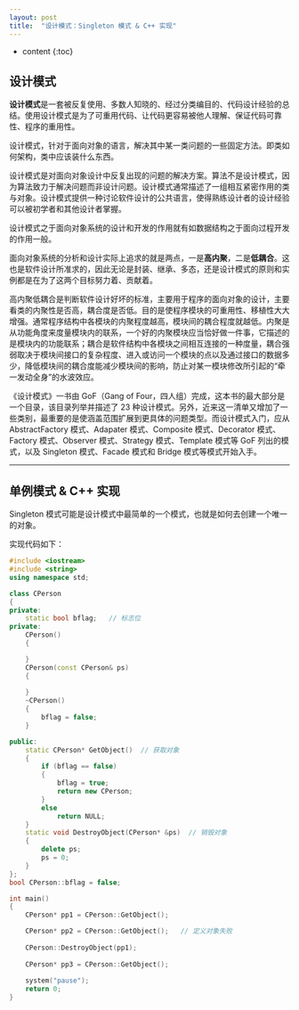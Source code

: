 ```yaml
---
layout: post
title:  "设计模式：Singleton 模式 & C++ 实现"
---
```


* content
{:toc}

## 设计模式

**设计模式**是一套被反复使用、多数人知晓的、经过分类编目的、代码设计经验的总结。使用设计模式是为了可重用代码、让代码更容易被他人理解、保证代码可靠性、程序的重用性。

设计模式，针对于面向对象的语言，解决其中某一类问题的一些固定方法。即类如何架构，类中应该装什么东西。

设计模式是对面向对象设计中反复出现的问题的解决方案。算法不是设计模式，因为算法致力于解决问题而非设计问题。设计模式通常描述了一组相互紧密作用的类与对象。设计模式提供一种讨论软件设计的公共语言，使得熟练设计者的设计经验可以被初学者和其他设计者掌握。

设计模式之于面向对象系统的设计和开发的作用就有如数据结构之于面向过程开发的作用一般。

面向对象系统的分析和设计实际上追求的就是两点，一是**高内聚**，二是**低耦合**。这也是软件设计所准求的，因此无论是封装、继承、多态，还是设计模式的原则和实例都是在为了这两个目标努力着、贡献着。

高内聚低耦合是判断软件设计好坏的标准，主要用于程序的面向对象的设计，主要看类的内聚性是否高，耦合度是否低。目的是使程序模块的可重用性、移植性大大增强。通常程序结构中各模块的内聚程度越高，模块间的耦合程度就越低。内聚是从功能角度来度量模块内的联系，一个好的内聚模块应当恰好做一件事，它描述的是模块内的功能联系；耦合是软件结构中各模块之间相互连接的一种度量，耦合强弱取决于模块间接口的复杂程度、进入或访问一个模块的点以及通过接口的数据多少，降低模块间的耦合度能减少模块间的影响，防止对某一模块修改所引起的“牵一发动全身”的水波效应。

《设计模式》一书由 GoF（Gang of Four，四人组）完成，这本书的最大部分是一个目录，该目录列举并描述了 23 种设计模式。另外，近来这一清单又增加了一些类别，最重要的是使涵盖范围扩展到更具体的问题类型。而设计模式入门，应从 AbstractFactory 模式、Adapater 模式、Composite 模式、Decorator 模式、Factory 模式、Observer 模式、Strategy 模式、Template 模式等 GoF 列出的模式，以及 Singleton 模式、Facade 模式和 Bridge 模式等模式开始入手。

---

## 单例模式 & C++ 实现

Singleton 模式可能是设计模式中最简单的一个模式，也就是如何去创建一个唯一的对象。

实现代码如下：

```c++
#include <iostream>
#include <string>
using namespace std;

class CPerson   
{
private:
	static bool bflag;   // 标志位
private:
	CPerson()  
	{

	}
	CPerson(const CPerson& ps) 
	{
	
	}
	~CPerson() 
	{
		bflag = false;
	}

public:
	static CPerson* GetObject()  // 获取对象
	{
		if (bflag == false)
		{
			bflag = true;
			return new CPerson;
		}
		else
			return NULL;
	}
	static void DestroyObject(CPerson* &ps)  // 销毁对象
	{
		delete ps;
		ps = 0;
	}
};
bool CPerson::bflag = false;

int main()
{
	CPerson* pp1 = CPerson::GetObject(); 

	CPerson* pp2 = CPerson::GetObject();   // 定义对象失败
	
	CPerson::DestroyObject(pp1); 
	
	CPerson* pp3 = CPerson::GetObject(); 
	
	system("pause");
	return 0;
}
```

